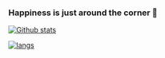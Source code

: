 ### Happiness is just around the corner 👋

<!--
**61crossroad/61crossroad** is a ✨ _special_ ✨ repository because its `README.md` (this file) appears on your GitHub profile.

Here are some ideas to get you started:

- 🔭 I’m currently working on ...
- 🌱 I’m currently learning ...
- 👯 I’m looking to collaborate on ...
- 🤔 I’m looking for help with ...
- 💬 Ask me about ...
- 📫 How to reach me: ...
- 😄 Pronouns: ...
- ⚡ Fun fact: ...
-->

[![Github stats](https://github-readme-stats.vercel.app/api?username=61crossroad)](https://github.com/61crossroad/github-readme-stats)

[![langs](https://github-readme-stats.vercel.app/api/top-langs/?username=61crossroad)](https://github.com/61crossroad/github-readme-stats)
